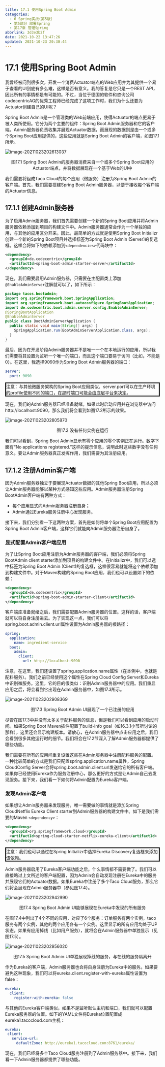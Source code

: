 ```yaml
---
title: 17.1 使用Spring Boot Admin
categories: 
  - 6 Spring实战(第5版)
  - 第5部分 部署Spring
  - 第17章 管理Spring
abbrlink: 3d3e3b2f
date: 2021-10-22 13:47:26
updated: 2021-10-23 20:30:44
---
```

# 17.1 使用Spring Boot Admin
我曾经被问到很多次，开发一个消费Actuator端点的Web应用并为其提供一个易于查看的UI到底有多么难，这样是否有意义。我的答复是它只是一个REST API，因此所有的事情都是有可能的。不过，当位于德国的软件和咨询公司codecentricAG的优秀工程师已经完成了这项工作时，我们为什么还要为Actuator创建自己的UI呢？

Spring Boot Admin是一个管理类的Web前端应用，使得Actuator的端点更易于被人类所使用。它分为两个主要的组件：Spring Boot Admin服务器和它的客户端。Admin服务器负责收集并展现Actuator数据，而展现的数据则是由一个或多个Spring Boot应用提供的，这些应用就是Spring Boot Admin的客户端，如图17.1所示。

![image-20211023202613037](https://gitee.com/XiaoLan223/images/raw/master/Blog/Sum/20211023202613.png)

<center>图17.1 Spring Boot Admin的服务器消费来自一个或多个Spring Boot应用的Actuator端点，并将数据展现在一个基于Web的UI中</center>

我们需要将组成Taco Cloud的每个应用（微服务）注册为Spring Boot Admin的客户端。首先，我们需要搭建Spring Boot Admin服务器，以便于接收每个客户端的Actuator信息。

## 17.1.1 创建Admin服务器
为了启用Admin服务器，我们首先需要创建一个新的Spring Boot应用并将Admin服务器依赖添加到项目的构建文件中。Admin服务器通常会作为一个单独的应用，与其他的应用区分开来。因此，最简单的方式就是使用Spring Boot Initializr创建一个新的Spring Boot项目并选择标签为Spring Boot Admin (Server)的复选框。这样会将如下的依赖添加到`<dependencies>`代码块中：

```xml
<dependency>
  <groupId>de.codecentric</groupId>
  <artifactId>spring-boot-admin-starter-server</artifactId>
</dependency>
```

现在，我们需要启用Admin服务器，只需要在主配置类上添加`@EnableAdminServer`注解就可以了，如下所示：

```java
package tacos.bootadmin;
import org.springframework.boot.SpringApplication;
import org.springframework.boot.autoconfigure.SpringBootApplication;
import de.codecentric.boot.admin.server.config.EnableAdminServer;
@SpringBootApplication
@EnableAdminServer
public class BootAdminServerApplication {
  public static void main(String[] args) {
    SpringApplication.run(BootAdminServerApplication.class, args);
  }
}
```

最后，因为在开发阶段Admin服务器并不是唯一一个在本地运行的应用，所以我们需要将其设置为监听一个唯一的端口，而且这个端口要易于访问（比如，不能是0）。在这里，我选择9090作为Spring Boot Admin服务器的端口：

```yml
server:
  port: 9090
```

<div style="border-style:solid;">注意：与其他微服务架构的Spring Boot应用类似，server.port可以在生产环境的profile使用不同的端口，在那时端口可能会由底层平台来决定。</div>

现在，我们的Admin服务器已经准备就绪。如果此时启动应用并在浏览器中访问http://localhost:9090，那么我们将会看到如图17.2所示的效果。

![image-20211023202805870](https://gitee.com/XiaoLan223/images/raw/master/Blog/Sum/20211023202805.png)

<center>图17.2 没有任何实例在运行</center>

我们可以看到，Spring Boot Admin显示有零个应用的零个实例正在运行。数字下面有“No applications registered.”这样的提示信息，说明此时这些数字没有任何意义。要让Admin服务器真正发挥作用，我们需要为其注册应用。

## 17.1.2 注册Admin客户端
因为Admin服务器独立于要展现Actuator数据的其他Spring Boot应用，所以必须让Admin服务器能够以某种方式感知这些应用。Admin服务器注册Spring BootAdmin客户端有两种方式：
- 每个应用显式向Admin服务器注册自身；
- Admin通过Eureka服务注册中心发现服务。

接下来，我们分别看一下这两种方案，首先是如何将单个Spring Boot应用配置为Spring Boot Admin客户端，这样它们就能向Admin服务器注册自身了。

### 显式配置Admin客户端应用
为了让Spring Boot应用注册为Admin服务器的客户端，我们必须将Spring BootAdmin client starter添加到项目的构建文件中。在Initializr中，我们可以选中标签为Spring Boot Admin (Client)的复选框，这样很容易就能将这个依赖添加到构建文件中。对于Maven构建的Spring Boot应用，我们也可以设置如下的依赖：

```xml
<dependency>
  <groupId>de.codecentric</groupId>
  <artifactId>spring-boot-admin-starter-client</artifactId>
</dependency>
```

客户端库准备就绪之后，我们需要配置Admin服务器的位置。这样的话，客户端就可以将自身注册进去。为了实现这一点，我们可以将spring.boot.admin.client.url属性设置为Admin服务器的根路径：

```yml
spring:
  application:
    name: ingredient-service
  boot:
    admin:
      client:
        url: http://localhost:9090
```

注意，在这里，我们还设置了spring.application.name属性（在本例中，也就是配料服务）。我们之前已经使用这个属性在Spring Cloud Config Server和Eureka中识别微服务。这里，它的目的很类似：识别Admin服务器中的应用。我们重启应用之后，将会看到它出现在Admin服务器中，如图17.3所示。

![image-20211023202908369](https://gitee.com/XiaoLan223/images/raw/master/Blog/Sum/20211023202908.png)

<center>图17.3 Spring Boot Admin UI展现了一个已注册的应用</center>

尽管在图17.3中并没有太多关于配料服务的信息，但是我们可以看到应用的启动时间。如果Spring Boot Maven插件配置了build-info goal（如16.3.1小节所讨论的那样），这里还会显示构建版本。请放心，在Admin服务器中点击应用之后，我们会看到很多其他运行时的细节。我们将会在17.2节深入了解Admin服务器都提供了哪些功能。

我们需要在所有的应用间重复设置这些在Admin服务器中注册配料服务的配置。一种比较简单的方式是我们只配置spring.application.name属性，Spring CloudConfig Server会将spring.boot.admin.client.url发送给它的所有客户端。如果你已经使用Eureka作为服务注册中心，那么更好的方式是让Admin自己去发现服务。接下来，我们看一下如何将Admin配置为Eureka客户端。

### 发现Admin客户端
如果想让Admin服务器来发现服务，唯一需要做的事情就是添加Spring CloudNetflix Eureka Client starter到Admin服务器的构建文件中。如下是我们需要的Maven `<dependency>`：

```xml
<dependency>
  <groupId>org.springframework.cloud</groupId>
  <artifactId>spring-cloud-starter-netflix-eureka-client</artifactId>
</dependency>
```

<div style="border-style:solid;">注意：我们也可以通过在Spring Initializr中选择Eureka Discovery复选框来添加该依赖。</div>

Admin服务器启用了Eureka客户端功能之后，什么事情都不需要做了。我们可以直接略过上文所述的客户端配置，因为Admin会自动发现注册在Eureka中的服务并展现它们的Actuator数据。如果Eureka中注册了多个Taco Cloud服务，那么它们将会展现在Admin服务器中（参见图17.4）。

![image-20211023202942990](https://gitee.com/XiaoLan223/images/raw/master/Blog/Sum/20211023202943.png)

<center>图17.4 Spring Boot Admin UI能够展现在Eureka中发现的所有服务</center>

在图17.4中列出了4个不同的应用，对应了6个服务：订单服务有两个实例，taco服务有两个实例，其他的两个应用各有一个实例。这里显示的所有应用均处于UP状态。如果有应用掉线（比如用户服务），就将会在Admin服务器中单独显示（见图17.5）。

![image-20211023202956020](https://gitee.com/XiaoLan223/images/raw/master/Blog/Sum/20211023202956.png)

<center>图17.5 Spring Boot Admin UI单独展现掉线的服务，与在线的服务隔离开</center>

作为Eureka的客户端，Admin服务器也会将自身注册为Eureka中的服务。如果要避免这种现象，我们可以将eureka.client.register-with-eureka属性设置为false：

```yml
eureka:
  client:
    register-with-eureka: false
```

与其他的Eureka客户端类似，如果不是监听默认主机和端口，我们就可以配置Eureka服务器的位置。如下的YAML文件将Eureka位置配置成eureka1.tacocloud.com主机：

```yml
eureka:
 client:
   service-url:
     defaultZone: http://eureka1.tacocloud.com:8761/eureka/
```

现在，我们已经将多个Taco Cloud服务注册到了Admin服务器中。接下来，我们看一下Admin服务器都提供了哪些功能。
